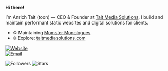 **Hi there!**

I’m Anrich Tait (toon) — CEO & Founder at [Tait Media Solutions](https://taitmediasolutions.com). I build and maintain performant static websites and digital solutions for clients.

- ⚙️ Maintaining [Momster Monologues](https://momster-monologues.github.io/)
- 🌐 Explore: [taitmediasolutions.com](https://taitmediasolutions.com)

[![Website](https://img.shields.io/badge/Website-taitmediasolutions.com-blue)](https://taitmediasolutions.com)  
[![Email](https://img.shields.io/badge/Email-info@taitmediasolutions.com-red?style=flat&logo=gmail&logoColor=white)](mailto:info@taitmediasolutions.com)

![Followers](https://img.shields.io/github/followers/anrichtait)
![Stars](https://img.shields.io/github/stars/anrichtait)
